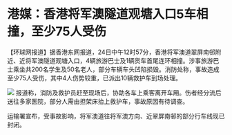 # 港媒：香港将军澳隧道观塘入口5车相撞，至少75人受伤

【环球网报道】据香港东网报道，24日中午12时57分，香港将军澳道翠屏南邨附近、近将军澳隧道观塘入口，4辆旅游巴士及1辆货车首尾连环相撞。涉事旅游巴士乘坐共200名学生及50名老人，部分车辆车头凹陷损毁。消防处称，事故造成至少75人受伤，其中4人伤势较重，已派出10辆救护车到场处理。

![](https://inews.gtimg.com/news_bt/ONs6dHvzQQapvQdMSEYbzyPIyQGtB_r4WW6kXGRuA9HPsAA/1000)
报道称，消防及救护员赶至现场后，协助各车上乘客离开车厢。伤者经分流后送往多家医院，部分人需由担架床抬上救护车，事故原因有待调查。

运输署宣布，受事故影响，将军澳道往将军澳方向、近翠屏南邨的部分行车线现已封闭。

